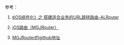 参考：
1. [《iOS组件化》之 搭建适合业务的URL跳转路由-ALRouter](https://www.jianshu.com/p/61f20e23afc0)

2. [iOS路由（MGJRouter）](https://www.jianshu.com/p/96080cc5e889)
3. [MGJRouter的github地址](https://github.com/meili/MGJRouter)